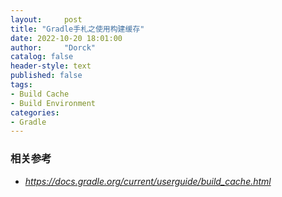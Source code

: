 ```yaml
---
layout:     post
title: "Gradle手札之使用构建缓存"
date: 2022-10-20 18:01:00
author:     "Dorck"
catalog: false
header-style: text
published: false
tags: 
- Build Cache
- Build Environment
categories:
- Gradle
---
```




### 相关参考

- *<https://docs.gradle.org/current/userguide/build_cache.html>*